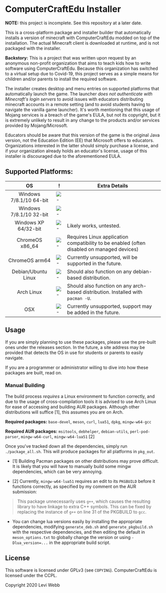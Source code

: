 # ComputerCraftEdu Installer

**NOTE:** this project is incomplete. See this repository at a later date.

This is a cross-platform package and installer builder that automatically installs a version of minecraft with ComputerCraftEdu modded on top of the installation. The actual Minecraft client is downloaded at runtime, and is not packaged with the installer.

**Backstory:** This is a project that was written upon request by an anonymous non-profit organization that aims to teach kids how to write software using ComputerCraftEdu. Because this organization has switched to a virtual setup due to Covid-19, this project serves as a simple means for children and/or parents to install the required software.

The installer creates desktop and menu entries on supported platforms that automatically launch the game. The launcher _does not authenticate with Minecraft's login servers_ to avoid issues with educators distributing minecraft accounts in a remote setting (and to avoid students having to navigate the vanilla game launcher). It's worth mentioning that this usage of Mojang services is a breach of the game's EULA, but not its copyright, but it is extremely unlikely to result in any change to the products and/or services provided by Mojang/Microsoft.

Educators should be aware that this version of the game is the original Java version, not the Education Edition (EE) that Microsoft offers to educators. Organizations interested in the latter should simply purchase a license, and if your organization already holds an educator's license, usage of this installer is discouraged due to the aforementioned EULA.

## Supported Platforms:

| OS | ! | Extra Details
| :---: | --- | --- |
| Windows 7/8.1/10 64-bit | ![-](https://placehold.it/15/118932/000000?text=+) | |
| Windows 7/8.1/10 32-bit | ![-](https://placehold.it/15/118932/000000?text=+) | |
| Windows XP 64/32-bit | ![-](https://placehold.it/15/1589F0/000000?text=+) | Likely works, untested. |
| ChromeOS x86_64 | ![-](https://placehold.it/15/118932/000000?text=+) | Requires Linux application compatibility to be enabled (often disabled on managed devices) |
| ChromeOS arm64 | ![-](https://placehold.it/15/f03c15/000000?text=+) | Currently unsupported, will be supported in the future. |
| Debian/Ubuntu Linux | ![-](https://placehold.it/15/118932/000000?text=+) | Should also function on any debian-based distribution. |
| Arch Linux | ![-](https://placehold.it/15/118932/000000?text=+) | Should also function on any arch-based distribution. Installed with `pacman -U`. |
| OSX | ![-](https://placehold.it/15/f03c15/000000?text=+) | Currently unsupported, support may be added in the future. |

## Usage

If you are simply planning to use these packages, please use the pre-built ones under the releases section. In the future, a site address may be provided that detects the OS in use for students or parents to easily navigate.

If you are a programmer or administrator willing to dive into how these packages are built, read on.

### Manual Building

The build process _requires_ a Linux environment to function correctly, and due to the usage of cross-compilation tools it is advised to use Arch Linux for ease of accessing and building AUR packages. Although other distributions will suffice \[1\], this assumes you are on Arch.

**Required packages:** `base-devel`, `meson`, `curl`, `lua51`, `dpkg`, `mingw-w64-gcc`

**Required AUR packages:** `msitools`, `debhelper`, `debian-utils`, `perl-pod-parser`, `mingw-w64-curl`, `mingw-w64-lua51` [2]

Once you've tracked down all the dependencies, simply run `./package_all.sh`. This will produce packages for all platforms in `pkg_out`.

* \[1\] Building Pacman packages on other distributions may prove difficult. It is likely that you will have to manually build some mingw dependencies, which can be very annoying.

* \[2\] Currently, `mingw-w64-lua51` requires an edit to its `PKGBUILD` before it functions correctly, as specified by my comment on the AUR submission:

> This package unnecessarily uses `g++`, which causes the resulting library to have linkage to extra C++ symbols. This can be fixed by replacing the instance of `g++` on line 31 of the PKGBUILD to `gcc`.

* You can change lua versions easily by installing the appropriate dependencies, modifying `generate_deb.sh` and `generate_pkgbuild.sh` with the respective dependencies, and then editing the default in `meson_options.txt` to globally change the version or using `-Dlua_version=...` in the appropriate build script.

## License

This software is licensed under GPLv3 (see `COPYING`). ComputerCraftEdu is licensed under the CCPL.

Copyright 2020 Levi Webb